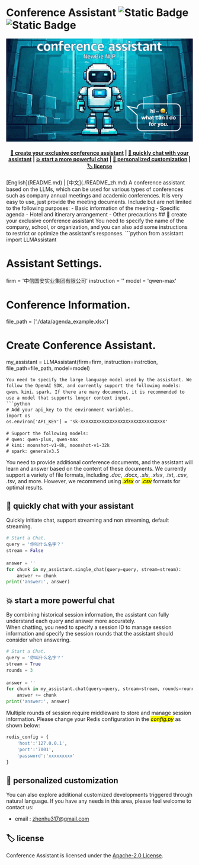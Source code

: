 # Conference Assistant ![Static Badge](https://img.shields.io/badge/Apache-2.0-green) ![Static Badge](https://img.shields.io/badge/NewBie-NLP-blue)  
![project_logo](./images/conference_assistant_logo.png)  
<h4 align="center">
    <p>
        <a href=#create>🤖 create your exclusive conference assistant</a> |
        <a href=#chat>💫 quickly chat with your assistant</a> |
        <a href=#enhance>💥 start a more powerful chat</a> |
        <a href=#customize>🤝 personalized customization</a> |
        <a href="#license">🏷 license</a> 
    <p>
</h4>
[English](README.md) | [中文](./README_zh.md)  
A conference assistant based on the LLMs, which can be used for various types of conferences such as company annual meetings and academic conferences. It is very easy to use, just provide the meeting documents.  
Include but are not limited to the following purposes:
- Basic information of the meeting
- Specific agenda
- Hotel and itinerary arrangement
- Other precautions  
## 🤖 create your exclusive conference assistant  
You need to specify the name of the company, school, or organization, and you can also add some instructions to restrict or optimize the assistant's responses.   
```python 
from assistant import LLMAssistant

# Assistant Settings.
firm = '中信国安实业集团有限公司' 
instruction = '' 
model = 'qwen-max'

# Conference Information.
file_path = ['./data/agenda_example.xlsx'] 
        
# Create Conference Assistant.
my_assistant = LLMAssistant(firm=firm, instruction=instrction, file_path=file_path, model=model)
```  
You need to specify the large language model used by the assistant. We follow the OpenAI SDK, and currently support the following models: qwen、kimi、spark. If there are many documents, it is recommended to use a model that supports longer context input.  
```python
# Add your api_key to the environment variables.
import os
os.environ['API_KEY'] = 'sk-XXXXXXXXXXXXXXXXXXXXXXXXXXXXXXXX'

# Support the following models:
# qwen: qwen-plus, qwen-max  
# kimi: moonshot-v1-8k, moonshot-v1-32k  
# spark: generalv3.5  
``` 
You need to provide additional conference documents, and the assistant will learn and answer based on the content of these documents. We currently support a variety of file formats, including *.doc*, *.docx*, *.xls*, *.xlsx*, *.txt*, *.csv*, *.tsv*, and more. However, we recommend using <mark>*.xlsx*</mark> or <mark>*.csv*</mark> formats for optimal results.   
## 💫 quickly chat with your assistant  
Quickly initiate chat, support streaming and non streaming, default streaming.
```python 
# Start a Chat.
query = '你叫什么名字？'
stream = False

answer = ''
for chunk in my_assistant.single_chat(query=query, stream=stream):
    answer += chunk
print('answer:', answer)
```
## 💥 start a more powerful chat  
By combining historical session information, the assistant can fully understand each query and answer more accurately.  
When chatting, you need to specify a session ID to manage session information and specify the session rounds that the assistant should consider when answering.
```python 
# Start a Chat.
query = '你叫什么名字？'
stream = True
rounds = 3

answer = ''
for chunk in my_assistant.chat(query=query, stream=stream, rounds=rounds):
    answer += chunk
print('answer:', answer)
```
Multiple rounds of session require middleware to store and manage session information. Please change your Redis configuration in the <mark>*config.py*</mark> as shown below:      
```python  
redis_config = {
    'host':'127.0.0.1',
    'port':'7001',
    'password':'xxxxxxxxx'
}
```
## 🤝 personalized customization
You can also explore additional customized developments triggered through natural language. If you have any needs in this area, please feel welcome to contact us:  
- email : zhenhu317@gmail.com  
## 🏷 license
Conference Assistant is licensed under the [Apache-2.0 License](./LICENSE). 
